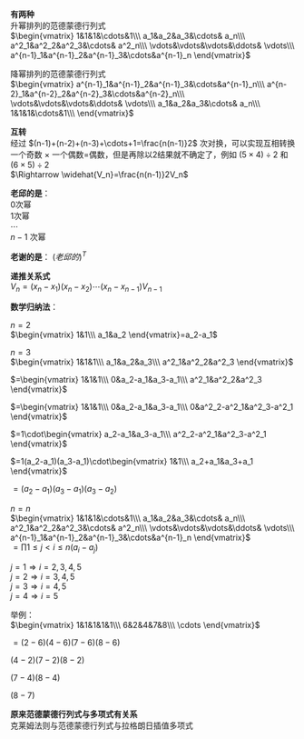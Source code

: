 **有两种**  
升幂排列的范德蒙德行列式  
 $\begin{vmatrix}  
1&1&1&\cdots&1\\\  
a_1&a_2&a_3&\cdots& a_n\\\  
a^2_1&a^2_2&a^2_3&\cdots& a^2_n\\\  
\vdots&\vdots&\vdots&\ddots& \vdots\\\  
a^{n-1}_1&a^{n-1}_2&a^{n-1}_3&\cdots&a^{n-1}_n  
\end{vmatrix}$  
  
降幂排列的范德蒙德行列式  
 $\begin{vmatrix}  
a^{n-1}_1&a^{n-1}_2&a^{n-1}_3&\cdots&a^{n-1}_n\\\  
a^{n-2}_1&a^{n-2}_2&a^{n-2}_3&\cdots&a^{n-2}_n\\\  
\vdots&\vdots&\vdots&\ddots& \vdots\\\  
a_1&a_2&a_3&\cdots& a_n\\\  
1&1&1&\cdots&1\\\  
\end{vmatrix}$  
  
**互转**  
经过 $(n-1)+(n-2)+(n-3)+\cdots+1=\frac{n(n-1)}2$ 次对换，可以实现互相转换  
一个奇数 $\times$ 一个偶数=偶数，但是再除以2结果就不确定了，例如 $(5\times4)\div2$ 和 $(6\times5)\div2$  
 $\Rightarrow \widehat{V_n}=\frac{n(n-1)}2V_n$  
  
**老邱的是**：  
0次幂  
1次幂  
 $\cdots$  
 $n-1$ 次幂  
  
**老谢的是**： $(老邱的)^T$  
  
**递推关系式**  
 $V_n=(x_n-x_1)(x_n-x_2)\cdots(x_n-x_{n-1})V_{n-1}$  
  
**数学归纳法**：  
  
 $n=2$  
 $\begin{vmatrix}  
1&1\\\ a_1&a_2  
\end{vmatrix}=a_2-a_1$  
  
 $n=3$  
 $\begin{vmatrix}  
1&1&1\\\ a_1&a_2&a_3\\\ a^2_1&a^2_2&a^2_3  
\end{vmatrix}$  
  
 $=\begin{vmatrix}  
1&1&1\\\ 0&a_2-a_1&a_3-a_1\\\ a^2_1&a^2_2&a^2_3  
\end{vmatrix}$  
  
 $=\begin{vmatrix}  
1&1&1\\\ 0&a_2-a_1&a_3-a_1\\\  
0&a^2_2-a^2_1&a^2_3-a^2_1  
\end{vmatrix}$  
  
 $=1\cdot\begin{vmatrix}  
a_2-a_1&a_3-a_1\\\  
a^2_2-a^2_1&a^2_3-a^2_1  
\end{vmatrix}$  
  
 $=1(a_2-a_1)(a_3-a_1)\cdot\begin{vmatrix}  
1&1\\\  
a_2+a_1&a_3+a_1  
\end{vmatrix}$  
  
 $=(a_2-a_1)(a_3-a_1)(a_3-a_2)$  
  
 $n=n$  
 $\begin{vmatrix}  
1&1&1&\cdots&1\\\  
a_1&a_2&a_3&\cdots& a_n\\\  
a^2_1&a^2_2&a^2_3&\cdots& a^2_n\\\  
\vdots&\vdots&\vdots&\ddots& \vdots\\\  
a^{n-1}_1&a^{n-1}_2&a^{n-1}_3&\cdots&a^{n-1}_n  
\end{vmatrix}$  
 $=\prod{1\leq j<i\leq n}(a_i-a_j)$  
  
 $j=1\Rightarrow i=2,3,4,5$  
 $j=2\Rightarrow i=3,4,5$  
 $j=3\Rightarrow i=4,5$  
 $j=4\Rightarrow i=5$  
  
举例：  
 $\begin{vmatrix}  
1&1&1&1&1\\\ 6&2&4&7&8\\\ \cdots  
\end{vmatrix}$  
  
 $=(2-6)(4-6)(7-6)(8-6)$  
  
 $(4-2)(7-2)(8-2)$  
  
 $(7-4)(8-4)$  
  
 $(8-7)$  
  
**原来范德蒙德行列式与多项式有关系**  
克莱姆法则与范德蒙德行列式与拉格朗日插值多项式  
